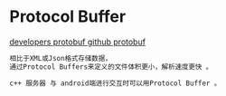 # Protocol Buffer
[developers protobuf ](https://developers.google.com/protocol-buffers/)
[github protobuf](https://github.com/google/protobuf)


```xml
相比于XML或Json格式存储数据，
通过Protocol Buffers来定义的文件体积更小，解析速度更快 。

c++ 服务器 与 android端进行交互时可以用Protocol Buffer 。
```
